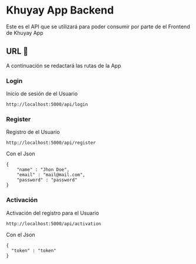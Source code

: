 # Khuyay App Backend
Este es el API que se utilizará para poder consumir por parte de el Frontend de Khuyay App

## URL 🚀
A continuación se redactará las rutas de la App

### Login
Inicio de sesión de el Usuario

```
http://localhost:5000/api/login
```

### Register
Registro de el Usuario

```
http://localhost:5000/api/register
```

Con el Json

```
{
    "name" : "Jhon Doe",
    "email" : "mail@mail.com",
    "password" : "password"
}
```

### Activación
Activación del registro para el Usuario

```
http://localhost:5000/api/activation
```

Con el Json

```
{
  "token" : "token"
}
```
